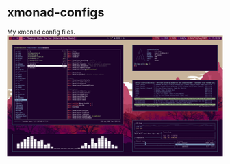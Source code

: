 # xmonad-configs
My xmonad config files.
![Result.](https://raw.githubusercontent.com/Svendeer/xmonad-configs/main/pink-forest/Screenshot_20210814_174232.png)
